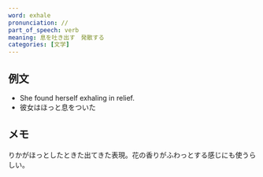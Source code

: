```yaml
---
word: exhale
pronunciation: //
part_of_speech: verb
meaning: 息を吐き出す　発散する
categories: [文学]
---
```


## 例文

- She found herself exhaling in relief.
- 彼女はほっと息をついた

## メモ

りかがほっとしたときた出てきた表現。花の香りがふわっとする感じにも使うらしい。
